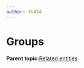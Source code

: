```yaml
---
author: tt434
---
```


# Groups

**Parent topic:**[Related entities](../concepts/related_entities.md)

